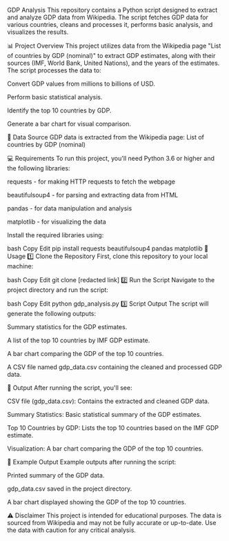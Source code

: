 GDP Analysis
This repository contains a Python script designed to extract and analyze GDP data from Wikipedia. The script fetches GDP data for various countries, cleans and processes it, performs basic analysis, and visualizes the results.

📊 Project Overview
This project utilizes data from the Wikipedia page "List of countries by GDP (nominal)" to extract GDP estimates, along with their sources (IMF, World Bank, United Nations), and the years of the estimates. The script processes the data to:

Convert GDP values from millions to billions of USD.

Perform basic statistical analysis.

Identify the top 10 countries by GDP.

Generate a bar chart for visual comparison.

🔗 Data Source
GDP data is extracted from the Wikipedia page:
List of countries by GDP (nominal)

💻 Requirements
To run this project, you'll need Python 3.6 or higher and the following libraries:

requests - for making HTTP requests to fetch the webpage

beautifulsoup4 - for parsing and extracting data from HTML

pandas - for data manipulation and analysis

matplotlib - for visualizing the data

Install the required libraries using:

bash
Copy
Edit
pip install requests beautifulsoup4 pandas matplotlib
🚀 Usage
1️⃣ Clone the Repository
First, clone this repository to your local machine:

bash
Copy
Edit
git clone [redacted link]
2️⃣ Run the Script
Navigate to the project directory and run the script:

bash
Copy
Edit
python gdp_analysis.py
3️⃣ Script Output
The script will generate the following outputs:

Summary statistics for the GDP estimates.

A list of the top 10 countries by IMF GDP estimate.

A bar chart comparing the GDP of the top 10 countries.

A CSV file named gdp_data.csv containing the cleaned and processed GDP data.

📁 Output
After running the script, you'll see:

CSV file (gdp_data.csv): Contains the extracted and cleaned GDP data.

Summary Statistics: Basic statistical summary of the GDP estimates.

Top 10 Countries by GDP: Lists the top 10 countries based on the IMF GDP estimate.

Visualization: A bar chart comparing the GDP of the top 10 countries.

📝 Example Output
Example outputs after running the script:

Printed summary of the GDP data.

gdp_data.csv saved in the project directory.

A bar chart displayed showing the GDP of the top 10 countries.

⚠️ Disclaimer
This project is intended for educational purposes. The data is sourced from Wikipedia and may not be fully accurate or up-to-date. Use the data with caution for any critical analysis.
